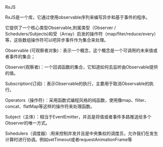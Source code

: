 RxJS

RxJS是一个库，它通过使用observable序列来编写异步和基于事件的程序。

它提供了一个核心类型Observable,附属类型（Observer / Schedulers/Subjects)和受（Array）启发的操作符（map/fiter/reduce/every）等，这些数组操作符可以吧异步事件作为集合来处理。

Observable (可观察者对象)：表示一个概念，这个概念是一个可调用的未来值或者事件的集合；

Observer(观察者)：一个回调函数的集合，它知道如何去监听由Observable提供的值。

Subscription(订阅)：表示Observable的执行，主要用于取消Observable的执行。

Operators（操作符）：采用函数式编程风格的纯函数，使用像map、filter、concat、flatMap等这样的操作符来处理函数。

Subject（主体）：相当于EventEmitter，并且是将值或者事件多路推送给多个Observer的唯一方式。

Sxhedulers（调度器）:用来控制并发并且是中央集权的调度员，允许我们在发生计算时进行协调。例如setTimeout或者requestAnimationFrame等